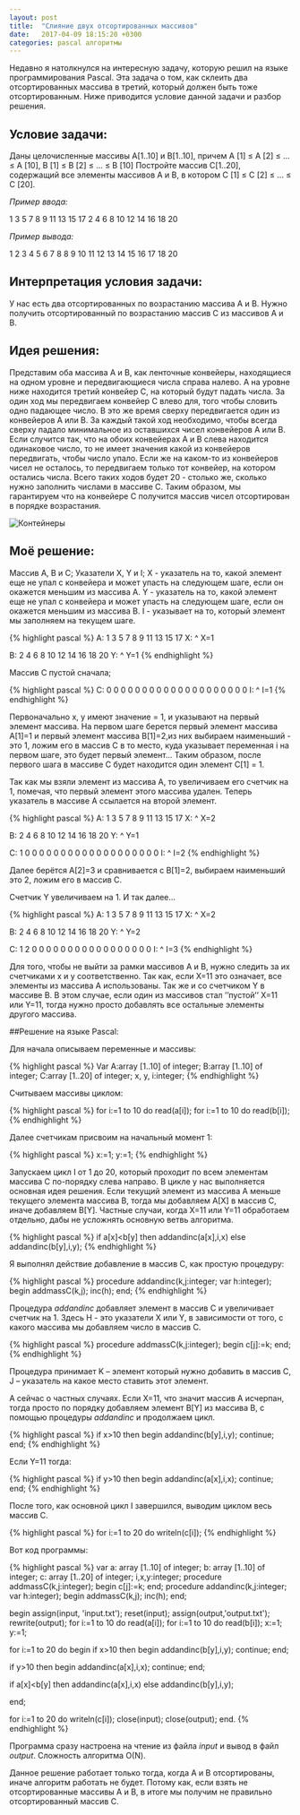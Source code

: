 ```yaml
---
layout: post
title:  "Слияние двух отсортированных массивов"
date:   2017-04-09 18:15:20 +0300
categories: pascal алгоритмы
---
```

Недавно я натолкнулся на интересную задачу, которую решил на языке программирования Pascal. Эта задача о том, как склеить два отсортированных массива в третий, который должен быть тоже отсортированным. Ниже приводится условие данной задачи и разбор решения.

## Условие задачи:

Даны целочисленные массивы А[1..10] и B[1..10], причем А [1] ≤ А [2] ≤ ... ≤ А [10], В [1] ≤ В [2] ≤ ... ≤ В [10] Постройте массив C[1..20], содержащий все элементы массивов А и В, в котором С [1] ≤ С [2] ≤ ... ≤ С [20].

*Пример ввода:*

1 3 5 7 8 9 11 13 15 17 2 4 6 8 10 12 14 16 18 20

*Пример вывода:*

1
2
3
4
5
6
7
8
8
9
10
11
12
13
14
15
16
17
18
20

## Интерпретация условия задачи:

У нас есть два отсортированных по возрастанию массива А и В. Нужно получить отсортированный по возрастанию массив С из массивов А и В.

## Идея  решения:

Представим оба массива A и B, как ленточные конвейеры, находящиеся на одном уровне и передвигающиеся числа справа налево. А на уровне ниже находится третий конвейер C, на который будут падать числа. За один ход мы передвигаем конвейер C влево для, того чтобы словить одно падающее число. В это же время сверху передвигается один из конвейеров A или B. За каждый такой ход необходимо, чтобы всегда сверху падало минимальное из оставшихся чисел конвейеров A или B. Если случится так, что на обоих конвейерах A и B слева находится одинаковое число, то не имеет значения какой из конвейеров передвигать, чтобы число упало. Если же на каком-то из конвейеров чисел не осталось, то передвигаем только тот конвейер, на котором остались числа. Всего таких ходов будет 20 - столько же, сколько нужно заполнить числами в массиве C. Таким образом, мы гарантируем что на конвейере C получится массив чисел отсортирован в порядке возрастания.

![Контейнеры](/images/cnt.gif)

## Моё решение:

Массив А, В и С;
Указатели X, Y и I;
Х - указатель на то, какой элемент еще не упал с конвейера и может упасть на следующем шаге, если он окажется меньшим из массива А.
Y - указатель на то, какой элемент еще не упал с конвейера и может упасть на следующем шаге, если он окажется меньшим из массива В.
I - указывает на то, который элемент мы заполняем на текущем шаге.

{% highlight pascal %}
A: 1 3 5 7 8 9 11 13 15 17
X: ^
X=1

B: 2 4 6 8 10 12 14 16 18 20
Y: ^
Y=1
{% endhighlight %}

Массив С пустой сначала;

{% highlight pascal %}
C: 0 0 0 0 0 0 0 0 0 0 0 0 0 0 0 0 0 0 0 0
I: ^
I=1
{% endhighlight %}

Первоначально x, y имеют значение = 1, и указывают на первый элемент массива.
На первом шаге берется  первый элемент массива А[1]=1 и  первый элемент массива В[1]=2,из них выбираем наименьший - это 1, ложим его в массив C в то место, куда указывает переменная i на первом шаге, это будет первый элемент… Таким образом, после первого шага в массиве C будет находится один элемент C[1] = 1.

Так как мы взяли элемент из массива A, то увеличиваем его счетчик на 1, помечая, что первый элемент этого массива удален. Теперь указатель в массиве А ссылается на второй элемент.

{% highlight pascal %}
A: 1 3 5 7 8 9 11 13 15 17
X:   ^
X=2

B: 2 4 6 8 10 12 14 16 18 20
Y: ^
Y=1

C: 1 0 0 0 0 0 0 0 0 0 0 0 0 0 0 0 0 0 0 0
I:   ^
I=2
{% endhighlight %}

Далее берётся А[2]=3 и сравнивается с B[1]=2, выбираем наименьший это 2, ложим его в массив С.

Счетчик Y увеличиваем на 1. И так далее…

{% highlight pascal %}
A: 1 3 5 7 8 9 11 13 15 17
X:   ^
X=2

B: 2 4 6 8 10 12 14 16 18 20
Y:   ^
Y=2

C: 1 2 0 0 0 0 0 0 0 0 0 0 0 0 0 0 0 0 0 
I:     ^
I=3
{% endhighlight %}

Для того, чтобы не выйти за рамки массивов A и B, нужно следить за их счетчиками x и y соответственно. Так как, если X=11 это означает, все элементы из массива А использованы. Так же и со счетчиком Y в массиве В. В этом случае, если один из массивов стал ’’пустой’’ X=11 или Y=11, тогда нужно просто добавлять все остальные элементы другого массива.

##Решение на языке Pascal:

Для начала описываем переменные и массивы:


{% highlight pascal %}
Var
 A:array [1..10] of integer;
 B:array [1..10] of integer;
 C:array [1..20] of integer;
 x, y, i:integer;
{% endhighlight %}

Считываем массивы циклом:

{% highlight pascal %}
for i:=1 to 10 do read(a[i]);
for i:=1 to 10 do read(b[i]);
{% endhighlight %}

Далее счетчикам присвоим на начальный момент 1:

{% highlight pascal %}
x:=1;
y:=1;
{% endhighlight %}

Запускаем цикл I от 1 до 20, который проходит по всем элементам массива C по-порядку слева направо. В цикле у нас выполняется основная идея решения. Если текущий элемент из массива А меньше текущего элемента массива В, тогда мы добавляем A[X] в массив С, иначе добавляем B[Y]. Частные случаи, когда X=11 или Y=11 обработаем отдельно, дабы не усложнять основную ветвь алгоритма.

{% highlight pascal %}
if a[x]<b[y] then addandinc(a[x],i,x)
     else addandinc(b[y],i,y);
{% endhighlight %}

Я выполнял действие добавление в массив С, как простую процедуру:

{% highlight pascal %}
procedure addandinc(k,j:integer; var h:integer);
 begin
  addmassC(k,j);
  inc(h);
end;
{% endhighlight %}

Процедура *addandinc* добавляет элемент в массив С и увеличивает счетчик на 1. Здесь H - это указатели X или Y, в зависимости от того, с какого массива мы добавляем число в массив C.

{% highlight pascal %}
procedure addmassC(k,j:integer);
 begin
  c[j]:=k;
end;
{% endhighlight %}

Процедура принимает K – элемент который нужно добавить в массив С, J – указатель на какое место ставить этот элемент.

А сейчас о частных случаях. Если X=11, что значит массив А исчерпан, тогда просто по порядку добавляем элемент B[Y] из массива В, с помощью процедуры *addandinc* и продолжаем цикл.

{% highlight pascal %}
if x>10 then begin
 addandinc(b[y],i,y);
 continue;
end;
{% endhighlight %}

Если Y=11 тогда:

{% highlight pascal %}
if y>10 then begin
  addandinc(a[x],i,x);
  continue;
 end;
{% endhighlight %}

После того, как основной цикл I завершился, выводим циклом весь массив С.

{% highlight pascal %}
for i:=1 to 20 do writeln(c[i]);
{% endhighlight %}

Вот код программы:

{% highlight pascal %}
var
 a: array [1..10] of integer;
 b: array [1..10] of integer;
 c: array [1..20] of integer;
 i,x,y:integer;
 procedure addmassC(k,j:integer);
 begin
  c[j]:=k;
 end;
 procedure addandinc(k,j:integer; var h:integer);
 begin
  addmassC(k,j);
  inc(h);
 end;

begin
  assign(input, 'input.txt');
  reset(input);
  assign(output,'output.txt');
  rewrite(output);
  for i:=1 to 10 do read(a[i]);
  for i:=1 to 10 do read(b[i]);
  x:=1;
  y:=1;

  for i:=1 to 20 do begin
   if x>10 then begin
    addandinc(b[y],i,y);
    continue;
   end;

   if y>10 then begin
    addandinc(a[x],i,x);
    continue;
   end;

   if a[x]<b[y] then addandinc(a[x],i,x)
    else addandinc(b[y],i,y);

  end;

  for i:=1 to 20 do writeln(c[i]);
  close(input);
  close(output);
end.
{% endhighlight %}

Программа  сразу настроена на чтение из файла *input* и вывод в файл *output*.
Сложность алгоритма О(N).

Данное решение работает только тогда, когда A и B отсортированы, иначе алгоритм работать не будет. Потому как,  если взять не отсортированные массивы А и В, в итоге мы получим не правильно отсортированный массив С.
